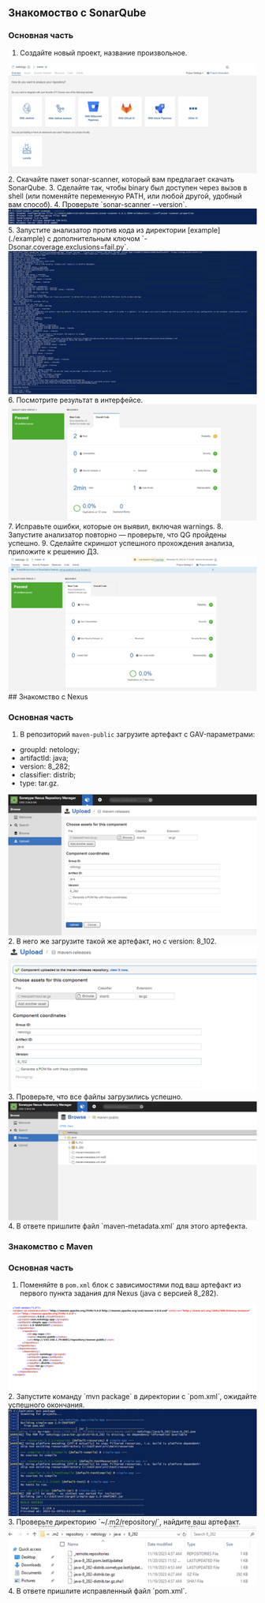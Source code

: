 ## Знакомоство с SonarQube

### Основная часть

1. Создайте новый проект, название произвольное.
<img src="images/0903_1.png"/>
2. Скачайте пакет sonar-scanner, который вам предлагает скачать SonarQube.
3. Сделайте так, чтобы binary был доступен через вызов в shell (или поменяйте переменную PATH, или любой другой, удобный вам способ).
4. Проверьте `sonar-scanner --version`.
<img src="images/0903_2.png"/>
5. Запустите анализатор против кода из директории [example](./example) с дополнительным ключом `-Dsonar.coverage.exclusions=fail.py`.
<img src="images/0903_3.png"/>
6. Посмотрите результат в интерфейсе.
<img src="images/0903_4.png"/>
7. Исправьте ошибки, которые он выявил, включая warnings.
8. Запустите анализатор повторно — проверьте, что QG пройдены успешно.
9. Сделайте скриншот успешного прохождения анализа, приложите к решению ДЗ.
<img src="images/0903_5.png"/>
## Знакомство с Nexus

### Основная часть

1. В репозиторий `maven-public` загрузите артефакт с GAV-параметрами:

 *    groupId: netology;
 *    artifactId: java;
 *    version: 8_282;
 *    classifier: distrib;
 *    type: tar.gz.
 <img src="images/0903_6.png"/>  
2. В него же загрузите такой же артефакт, но с version: 8_102.
<img src="images/0903_7.png"/>  
3. Проверьте, что все файлы загрузились успешно.
<img src="images/0903_8.png"/>  
4. В ответе пришлите файл `maven-metadata.xml` для этого артефекта.

### Знакомство с Maven

### Основная часть

1. Поменяйте в `pom.xml` блок с зависимостями под ваш артефакт из первого пункта задания для Nexus (java с версией 8_282).
<img src="images/0903_9.png"/> 
2. Запустите команду `mvn package` в директории с `pom.xml`, ожидайте успешного окончания.
<img src="images/0903_10.png"/> 
3. Проверьте директорию `~/.m2/repository/`, найдите ваш артефакт.
<img src="images/0903_11.png"/> 
4. В ответе пришлите исправленный файл `pom.xml`.
